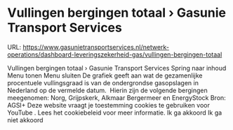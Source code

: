 # Vullingen bergingen totaal › Gasunie Transport Services

URL: https://www.gasunietransportservices.nl/netwerk-operations/dashboard-leveringszekerheid-gas/vullingen-bergingen-totaal

Vullingen bergingen totaal › Gasunie Transport Services
Spring naar inhoud
Menu tonen
Menu sluiten
De grafiek geeft aan wat de gezamenlijke procentuele vullingsgraad is van de ondergrondse gasopslagen in Nederland op de vermelde datum.  Hierin zijn de volgende bergingen meegenomen: Norg, Grijpskerk, Alkmaar Bergermeer en EnergyStock
Bron:
AGSI+
Deze website vraagt je toestemming cookies te gebruiken voor
YouTube
. Lees het
cookiebeleid
voor meer informatie.
Ik ga akkoord
Ik ga niet akkoord